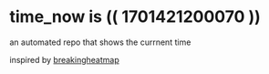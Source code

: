 # time_now is (( 1701421200070 ))

an automated repo that shows the currnent time

inspired by [breakingheatmap](https://github.com/breakingheatmap/breakingheatmap)